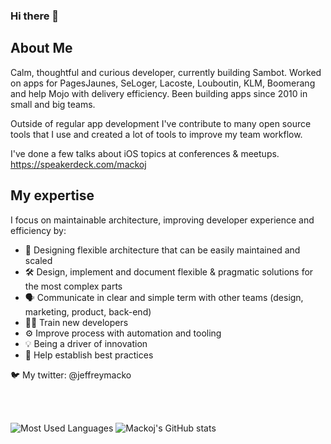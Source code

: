 ### Hi there 👋


## About Me

Calm, thoughtful and curious developer, currently building Sambot. Worked on apps for PagesJaunes, SeLoger, Lacoste, Louboutin, KLM, Boomerang and help Mojo with delivery efficiency. Been building apps since 2010 in small and big teams.

Outside of regular app development I've contribute to many open source tools that I use and created a lot of tools to improve my team workflow.

I've done a few talks about iOS topics at conferences & meetups. https://speakerdeck.com/mackoj

## My expertise

I focus on maintainable architecture, improving developer experience and efficiency by:
- 🤔 Designing flexible architecture that can be easily maintained and scaled
- 🛠️ Design, implement and document flexible & pragmatic solutions for the most complex parts
- 🗣 Communicate in clear and simple term with other teams (design, marketing, product, back-end)
- 🧑‍💻 Train new developers
- ⚙️ Improve process with automation and tooling
- 💡 Being a driver of innovation
- 👥 Help establish best practices

🐦 My twitter: @jeffreymacko

<br/>
<br/>

![Most Used Languages](https://github-readme-stats.vercel.app/api/top-langs?username=mackoj&show_icons=true&locale=en&layout=compact&count_private=true)
![Mackoj's GitHub stats](https://github-readme-stats.vercel.app/api?username=mackoj&theme=default&show_icons=true&count_private=true)
